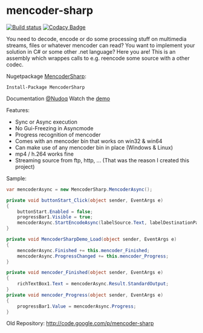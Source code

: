 # mencoder-sharp

[![Build status](https://ci.appveyor.com/api/projects/status/xmx1t9ieuxqjeeh8?svg=true)](https://ci.appveyor.com/project/stesee/mencoder-sharp) [![Codacy Badge](https://api.codacy.com/project/badge/Grade/38787d123f9749ee9debbcf9ce9e8913)](https://www.codacy.com/manual/stesee/mencoder-sharp?utm_source=github.com&amp;utm_medium=referral&amp;utm_content=Codeuctivity/mencoder-sharp&amp;utm_campaign=Badge_Grade)

You need to decode, encode or do some processing stuff on multimedia streams, files or whatever mencoder can read? You want to implement your solution in C# or some other .net language? Here you are! This is an assembly which wrappes calls to e.g. reencode some source with a other codec.

Nugetpackage
[MencoderSharp](https://www.nuget.org/packages/MencoderSharp/):

```Nuget
Install-Package MencoderSharp
```

Documentation [@Nudoq](http://www.nudoq.org/#!/Packages/MencoderSharp/MencoderSharp/Mencoder/M/encodeToMp4)
Watch the [demo](https://github.com/stesee/mencoder-sharp/releases/download/untagged-526dd962a0a4c202b73a/MencoderSharpDemo.wmv)

Features:

* Sync or Async execution
* No Gui-Freezing in Asyncmode
* Progress recognition of mencoder
* Comes with an mencoder bin that works on win32 & win64
* Can make use of any mencoder bin in place (Windows & Linux)
* mp4 / h.264 works fine
* Streaming source from ftp, http, ... (That was the reason I created this project)

Sample:

```csharp
var mencoderAsync = new MencoderSharp.MencoderAsync();

private void buttonStart_Click(object sender, EventArgs e)
{
    buttonStart.Enabled = false;
    progressBar1.Visible = true;
    mencoderAsync.StartEncodeAsync(labelSource.Text, labelDestinationPath.Text, textBoxVideoParameter.Text, textBoxAudioParamter.Text);
}

private void MencoderSharpDemo_Load(object sender, EventArgs e)
{
    mencoderAsync.Finished += this.mencoder_Finished;
    mencoderAsync.ProgressChanged += this.mencoder_Progress;
}

private void mencoder_Finished(object sender, EventArgs e)
{
    richTextBox1.Text = mencoderAsync.Result.StandardOutput;
}
private void mencoder_Progress(object sender, EventArgs e)
{
    progressBar1.Value = mencoderAsync.Progress;
}
```

Old Repository: <http://code.google.com/p/mencoder-sharp>
